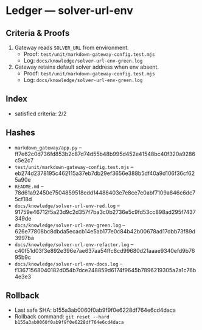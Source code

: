 # Ledger — solver-url-env

## Criteria & Proofs
1. Gateway reads `SOLVER_URL` from environment.
   - Proof: `test/unit/markdown-gateway-config.test.mjs`
   - Log: `docs/knowledge/solver-url-env-green.log`
2. Gateway retains default solver address when env absent.
   - Proof: `test/unit/markdown-gateway-config.test.mjs`
   - Log: `docs/knowledge/solver-url-env-green.log`

## Index
- satisfied criteria: 2/2

## Hashes
- `markdown_gateway/app.py` – ff7e62c0d736fd853b2c87d74d55b48b995d452e41548bc40f320a9286c5e2c7
- `test/unit/markdown-gateway-config.test.mjs` – eb274d2378195c462115a37eb7db29ef3656e388b5df40a9d106f36cf625a90e
- `README.md` – 78d61a92450e7504859518edd14486403e7e8ce7e0abf7109a846c6dc75cf18d
- `docs/knowledge/solver-url-env-red.log` – 91759e46712f5a23d9c2d357f7ba3c0b2736e5c9fd53cc898ad295f7437349de
- `docs/knowledge/solver-url-env-green.log` – 626e77808bc8dbda5ecacb14e5ab177e0c84b42b00678ad17dbb73f89d3997ba
- `docs/knowledge/solver-url-env-refactor.log` – c40f51d03f3e892e396e7ae637aa54ffc8cd99680d21aaae9340efd9b7695b9c
- `docs/knowledge/solver-url-env-docs.log` – f13671568040182d054b7dce248859d6174f9645b7896219305a2a1c76b4e3e3

## Rollback
- Last safe SHA: b155a3ab0060f0ab9f9f0e6228df764e6cd4daca
- Rollback command: `git reset --hard b155a3ab0060f0ab9f9f0e6228df764e6cd4daca`
